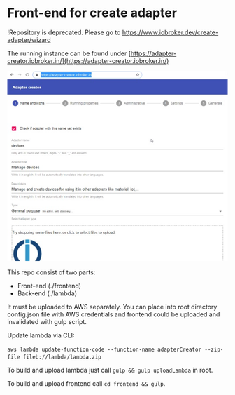 # Front-end for create adapter
!Repository is deprecated. Please go to https://www.iobroker.dev/create-adapter/wizard

The running instance can be found under [https://adapter-creator.iobroker.in/](https://adapter-creator.iobroker.in/)

![Screen](screen.jpg)

This repo consist of two parts: 
- Front-end (./frontend)
- Back-end (./lambda)

It must be uploaded to AWS separately.
You can place into root directory config.json file with AWS credentials and frontend could be uploaded and invalidated with gulp script.

Update lambda via CLI:

`aws lambda update-function-code --function-name adapterCreator --zip-file fileb://lambda/lambda.zip`

To build and upload lambda just call `gulp && gulp uploadLambda` in root.

To build and upload frontend call `cd frontend && gulp`.

